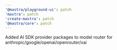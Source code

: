 ```yaml
---
'@mastra/playground-ui': patch
'mastra': patch
'create-mastra': patch
'@mastra/core': patch
---
```


Added AI SDK provider packages to model router for anthropic/google/openai/openrouter/xai
